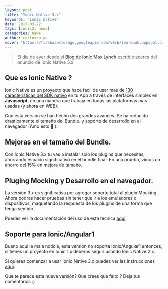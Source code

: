 ```yaml
---
layout: post
title: "Ionic Native 3.x"
keywords: "ionic native"
date: 2017-03-22
tags: [ionic2, news]
categories: news
author: carlosrojas
cover: "https://firebasestorage.googleapis.com/v0/b/ion-book.appspot.com/o/posts%2F2017-03-22-ionic-native-3x%2Fionic-native-header.jpg?alt=media&token=e0cf5098-3541-494a-bc3f-f28d30aac01b"
---
```

> El dia de ayer desde el [Blog de Ionic](http://blog.ionic.io/ionic-native-3-x/) **Max Lynch** escribio acerca del anuncio de Ionic Native 3.x

<amp-img width="1400" height="600" layout="responsive" src="https://firebasestorage.googleapis.com/v0/b/ion-book.appspot.com/o/posts%2F2017-03-22-ionic-native-3x%2Fionic-native-header.jpg?alt=media&token=e0cf5098-3541-494a-bc3f-f28d30aac01b"></amp-img> 

## Que es Ionic Native ?

Ionic Native es un proyecto que hace facil de usar mas de [130 caracteristicas del SDK nativo](http://ionicframework.com/docs/v2/native/) en tu App a través de interfaces simples en **Javascript**, en una manera que trabaja en todas las plataformas mas usadas (y ahora en WEB).

Con esta versión se han hecho dos grandes avances. Se ha reducido drasticamente el tamaño del Bundle. y soporte de desarrollo en el navegador (Amo esto 💖 ).

## Mejoras en el tamaño del Bundle.

Con Ionic Native 3.x tu vas a instalar solo los plugins que necesitas, ahorrando espacio significativo en el bundle final. En una prueba, vimos un ahorro del 15% en mejora de tamaño.

## Pluging Mocking y Desarrollo en el navegador.

La version 3.x es significativa por agregar soporte total al plugin Mocking. Ahora podras hacer pruebas sin tener que ir a los emuladores o dispositivos, maquetando la respuesta de los plugins de una forma que tenga sentido.

Puedes ver la documentación del uso de esta tecnica [aquí](http://ionicframework.com/docs/v2/native/browser.html).

## Soporte para Ionic/Angular1

Bueno aqui la mala noticia, esta versión no soporta Ionic/Angular1 entonces, si tienes un proyecto en Ionic 1.x deberas seguir usando Ionic Native 2.x.

Si quieres comenzar a usar Ionic Native 3.x puedes ver las instrucciones [aquí](https://github.com/driftyco/ionic-native/blob/master/README.md).

Que te parece esta nueva versión? Que crees que falto ? Deja tus comentarios :)
